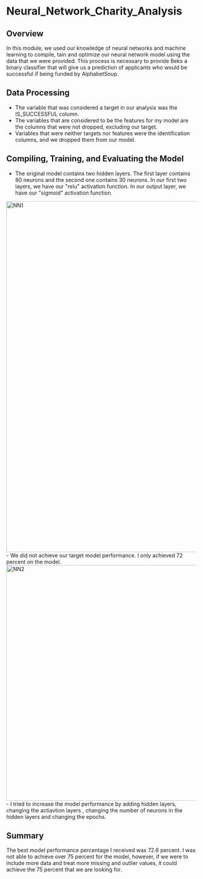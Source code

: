 # Neural_Network_Charity_Analysis

## Overview

In this module, we used our knowledge of neural networks and machine learning to compile, tain and optimize our neural network model using the data that we were provided. This process is necessary to provide Beks a binary classifier that will give us a prediction of applicants who would be successful if being funded by AlphabetSoup.

## Data Processing

- The variable that was considered a target in our analysis was the IS_SUCCESSFUL column.
- The variables that are considered to be the features for my model are the columns that were not dropped, excluding our target.
- Variables that were neither targets nor features were the identification columns, and we dropped them from our model.

## Compiling, Training, and Evaluating the Model

- The original model contains two hidden layers. The first layer contains 80 neurons and the second one contains 30 neurons. In our first two layers, we have our "relu" activation function. In our output layer, we have our "sigmoid" activation function.
 <img width="926" alt="NN1" src="https://user-images.githubusercontent.com/85713532/140383145-3b29e551-082c-493c-bf66-40c33b5e5520.png">
- We did not achieve our target model performance. I only achieved 72 percent on the model. 
 <img width="622" alt="NN2" src="https://user-images.githubusercontent.com/85713532/140383154-ad0be048-4c91-4767-97f6-41eb92e2efa4.png">
- I tried to increase the model performance by adding hidden layers, changing the actiavtion layers , changing the number of neurons in the hidden layers and changing the epochs.

## Summary

The best model performance percentage I received was 72.6 percent. I was not able to achieve over 75 percent for the model, however, if we were to include more data and treat more missing and outlier values, it could achieve the 75 percent that we are looking for.
